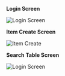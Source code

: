 **Login Screen**

![Login Screen](https://user-images.githubusercontent.com/57704517/103175675-b7709a80-4891-11eb-97dd-e72ec4f7d1d6.PNG)

**Item Create Screen**

![Item Create](https://user-images.githubusercontent.com/57704517/103175706-f7378200-4891-11eb-8347-977e8cd3def0.PNG)

**Search Table Screen**

![Login Screen](https://drive.google.com/file/d/1SWK4pZfzhGIADOFzJ66mFQ0yGA5nq0Nh/view?usp=sharing)
